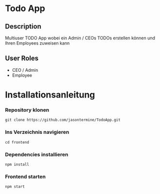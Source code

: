 # Todo App

## Description
Multiuser TODO App wobei ein Admin / CEOs TODOs erstellen können und Ihren Employees zuweisen kann

## User Roles
- CEO / Admin  
- Employee

# Installationsanleitung

### Repository klonen
```
git clone https://github.com/jasontermine/TodoApp.git
```

### Ins Verzeichnis navigieren
```
cd frontend
```

### Dependencies installieren
```
npm install
```

### Frontend starten
```
npm start
```
<!--

## Images

![This is an alt text.](/image/sample.webp "This is a sample image.")

## Links

You may be using [Markdown Live Preview](https://markdownlivepreview.com/).

## Blockquotes

> Markdown is a lightweight markup language with plain-text-formatting syntax, created in 2004 by John Gruber with Aaron Swartz.
>
>> Markdown is often used to format readme files, for writing messages in online discussion forums, and to create rich text using a plain text editor.

## Tables

| Left columns  | Right columns |
| ------------- |:-------------:|
| left foo      | right foo     |
| left bar      | right bar     |
| left baz      | right baz     |

## Blocks of code

```
let message = 'Hello world';
alert(message);
```

## Inline code

This web site is using `markedjs/marked`.
-->
